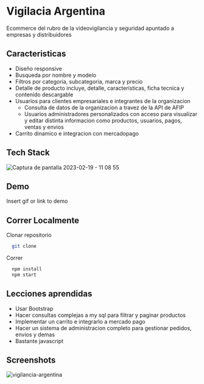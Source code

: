 # Vigilacia Argentina

Ecommerce del rubro de la videovigilancia y seguridad apuntado a empresas y distribuidores

## Caracteristicas

- Diseño responsive
- Busqueda por nombre y modelo
- Filtros por categoria, subcategoria, marca y precio
- Detalle de producto incluye, detalle, caracteristicas, ficha tecnica y contenido descargable
- Usuarios para clientes empresariales e integrantes de la organizacion
    - Consulta de datos de la organizacion a travez de la API de AFIP
    - Usuarios administradores personalizados con acceso para visualizar y editar distinta informacion como productos, usuarios, pagos, ventas y envios
- Carrito dinamico e integracion con mercadopago


## Tech Stack

![Captura de pantalla 2023-02-19 - 11 08 55](https://user-images.githubusercontent.com/76258273/219953684-27e7dbf1-e1bc-4758-b05f-2e55098fe210.png)


## Demo

Insert gif or link to demo


## Correr Localmente

Clonar repositorio
```bash
  git clone
```

Correr
```bash
  npm install
  npm start
```

## Lecciones aprendidas

- Usar Bootstrap
- Hacer consultas complejas a my sql para filtrar y paginar productos
- Implementar un carrito e integrarlo a mercado pago
- Hacer un sistema de administracion completo para gestionar pedidos, envios y demas
- Bastante javascript

## Screenshots

![vigilancia-argentina](https://user-images.githubusercontent.com/76258273/219909150-fe3d1f65-af80-4f06-bad2-5b874ea75ae7.gif)

